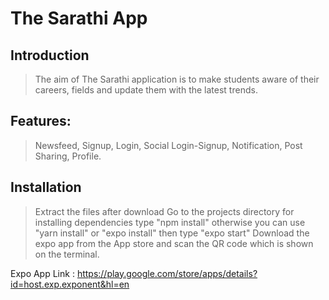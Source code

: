 # The Sarathi App

## Introduction

>The aim of The Sarathi application is to make students aware of their careers,
fields and update them with the latest trends.


## Features:

> Newsfeed, Signup, Login, Social Login-Signup, Notification, Post Sharing,
Profile.
## Installation

>Extract the files after download 
>Go to the projects directory for installing dependencies type "npm install" otherwise you can use "yarn install" or "expo install"
>then type "expo start"
>Download the expo app from the App store and scan the QR code which is shown on the terminal.

Expo App Link : https://play.google.com/store/apps/details?id=host.exp.exponent&hl=en
